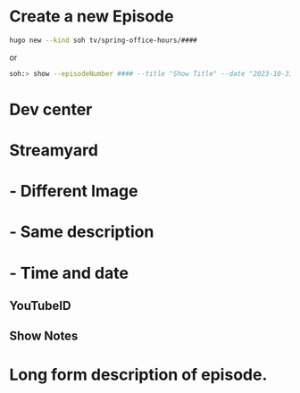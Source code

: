 # Create a new Episode

```bash
hugo new --kind soh tv/spring-office-hours/####
```
or
```bash
soh:> show --episodeNumber #### --title "Show Title" --date "2023-10-31" --youTubeId "YouTubeID"
```

# Dev center
# Streamyard
#  - Different Image
#  - Same description
#  - Time and date
## YouTubeID
## Show Notes

# Long form description of episode.